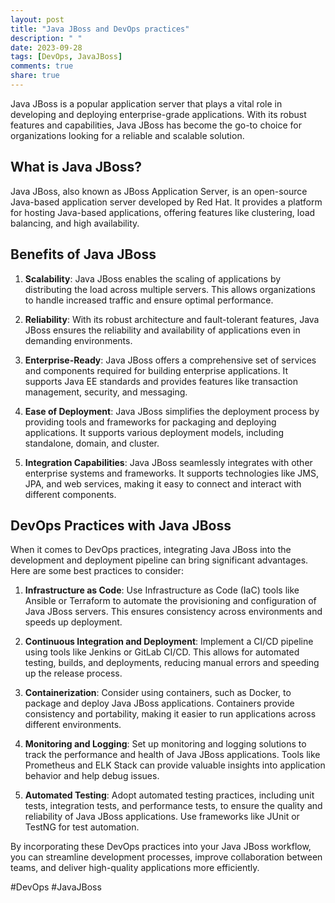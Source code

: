 ```yaml
---
layout: post
title: "Java JBoss and DevOps practices"
description: " "
date: 2023-09-28
tags: [DevOps, JavaJBoss]
comments: true
share: true
---
```


Java JBoss is a popular application server that plays a vital role in developing and deploying enterprise-grade applications. With its robust features and capabilities, Java JBoss has become the go-to choice for organizations looking for a reliable and scalable solution.

## What is Java JBoss?

Java JBoss, also known as JBoss Application Server, is an open-source Java-based application server developed by Red Hat. It provides a platform for hosting Java-based applications, offering features like clustering, load balancing, and high availability.

## Benefits of Java JBoss

1. **Scalability**: Java JBoss enables the scaling of applications by distributing the load across multiple servers. This allows organizations to handle increased traffic and ensure optimal performance.

2. **Reliability**: With its robust architecture and fault-tolerant features, Java JBoss ensures the reliability and availability of applications even in demanding environments.

3. **Enterprise-Ready**: Java JBoss offers a comprehensive set of services and components required for building enterprise applications. It supports Java EE standards and provides features like transaction management, security, and messaging.

4. **Ease of Deployment**: Java JBoss simplifies the deployment process by providing tools and frameworks for packaging and deploying applications. It supports various deployment models, including standalone, domain, and cluster.

5. **Integration Capabilities**: Java JBoss seamlessly integrates with other enterprise systems and frameworks. It supports technologies like JMS, JPA, and web services, making it easy to connect and interact with different components.

## DevOps Practices with Java JBoss

When it comes to DevOps practices, integrating Java JBoss into the development and deployment pipeline can bring significant advantages. Here are some best practices to consider:

1. **Infrastructure as Code**: Use Infrastructure as Code (IaC) tools like Ansible or Terraform to automate the provisioning and configuration of Java JBoss servers. This ensures consistency across environments and speeds up deployment.

2. **Continuous Integration and Deployment**: Implement a CI/CD pipeline using tools like Jenkins or GitLab CI/CD. This allows for automated testing, builds, and deployments, reducing manual errors and speeding up the release process.

3. **Containerization**: Consider using containers, such as Docker, to package and deploy Java JBoss applications. Containers provide consistency and portability, making it easier to run applications across different environments.

4. **Monitoring and Logging**: Set up monitoring and logging solutions to track the performance and health of Java JBoss applications. Tools like Prometheus and ELK Stack can provide valuable insights into application behavior and help debug issues.

5. **Automated Testing**: Adopt automated testing practices, including unit tests, integration tests, and performance tests, to ensure the quality and reliability of Java JBoss applications. Use frameworks like JUnit or TestNG for test automation.

By incorporating these DevOps practices into your Java JBoss workflow, you can streamline development processes, improve collaboration between teams, and deliver high-quality applications more efficiently.

#DevOps #JavaJBoss